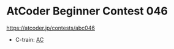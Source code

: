 # AtCoder Beginner Contest 046

https://atcoder.jp/contests/abc046

- C-train: [AC](https://atcoder.jp/contests/abc046/submissions/35954403)
